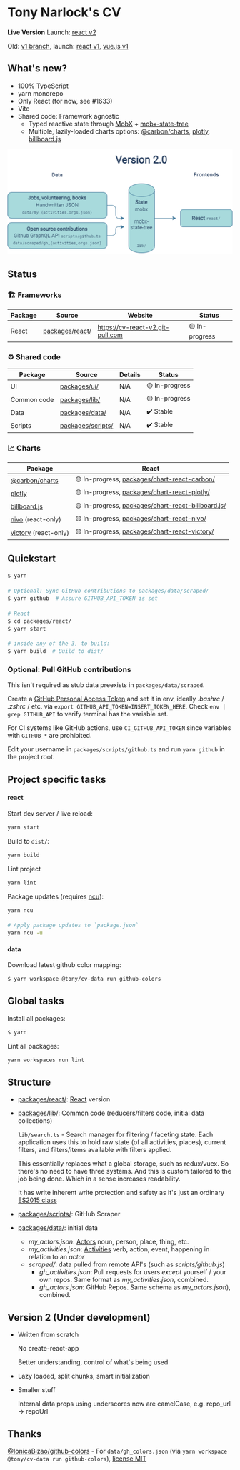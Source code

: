 # Tony Narlock's CV

**Live Version** Launch: [react v2]

Old: [v1 branch], launch: [react v1], [vue.js v1]

## What's new?

- 100% TypeScript
- yarn monorepo
- Only React (for now, see #1633)
- Vite
- Shared code: Framework agnostic
  - Typed reactive state through [MobX] + [mobx-state-tree]
  - Multiple, lazily-loaded charts options: [@carbon/charts], [plotly],
    [billboard.js]

![image]

[v1 branch]: https://github.com/tony/cv/tree/v1
[react v2]: https://cv-react-v2.git-pull.com
[react v1]: https://cv-react-v1.git-pull.com
[vue.js v1]: https://cv-vue-v1.git-pull.com
[mobx]: https://github.com/mobxjs/mobx
[mobx-state-tree]: https://mobx-state-tree.js.org/
[image]: packages/lib/assets/architecture.png

## Status

### 🏗️ Frameworks

| Package | Source              | Website                          | Status         |
| ------- | ------------------- | -------------------------------- | -------------- |
| React   | [packages/react/][] | https://cv-react-v2.git-pull.com | 🟡 In-progress |

### ⚙️ Shared code

| Package     | Source                | Details | Status         |
| ----------- | --------------------- | ------- | -------------- |
| UI          | [packages/ui/][]      | N/A     | 🟡 In-progress |
| Common code | [packages/lib/][]     | N/A     | 🟡 In-progress |
| Data        | [packages/data/][]    | N/A     | ✔️ Stable      |
| Scripts     | [packages/scripts/][] | N/A     | ✔️ Stable      |

### 📈 Charts

| Package                 | React                                                  |
| ----------------------- | ------------------------------------------------------ |
| [@carbon/charts]        | 🟡 In-progress, [packages/chart-react-carbon/][]       |
| [plotly]                | 🟡 In-progress, [packages/chart-react-plotly/][]       |
| [billboard.js]          | 🟡 In-progress, [packages/chart-react-billboard.js/][] |
| [nivo] \(react-only)    | 🟡 In-progress, [packages/chart-react-nivo/][]         |
| [victory] \(react-only) | 🟡 In-progress, [packages/chart-react-victory/][]      |

[@carbon/charts]: https://github.com/carbon-design-system/carbon-charts
[plotly]: https://github.com/plotly/plotly.js
[billboard.js]: https://github.com/naver/billboard.js
[victory]: https://github.com/FormidableLabs/victory
[nivo]: https://github.com/plouc/nivo

## Quickstart

```bash
$ yarn

# Optional: Sync GitHub contributions to packages/data/scraped/
$ yarn github  # Assure GITHUB_API_TOKEN is set

# React
$ cd packages/react/
$ yarn start

# inside any of the 3, to build:
$ yarn build  # Build to dist/
```

### Optional: Pull GitHub contributions

This isn't required as stub data preexists in `packages/data/scraped`.

Create a [GitHub Personal Access Token] and set it in env, ideally _.bashrc_ / _.zshrc_
/ etc. via `export GITHUB_API_TOKEN=INSERT_TOKEN_HERE`. Check `env | grep GITHUB_API` to verify
terminal has the variable set.

For CI systems like GitHub actions, use `CI_GITHUB_API_TOKEN` since variables
with `GITHUB_*` are prohibited.

Edit your username in `packages/scripts/github.ts` and run `yarn github` in the
project root.

[github personal access token]: https://github.com/settings/tokens

## Project specific tasks

#### react

Start dev server / live reload:

```bash
yarn start
```

Build to `dist/`:

```bash
yarn build
```

Lint project

```bash
yarn lint
```

Package updates (requires [ncu]):

```bash
yarn ncu

# Apply package updates to `package.json`
yarn ncu -u
```

[ncu]: https://www.npmjs.com/package/npm-check-updates

#### data

Download latest github color mapping:

```bash
$ yarn workspace @tony/cv-data run github-colors
```

## Global tasks

Install all packages:

```bash
$ yarn
```

Lint all packages:

```bash
yarn workspaces run lint
```

## Structure

- [packages/react/][]: [React] version

- [packages/lib/][]: Common code (reducers/filters code, initial data collections)

  `lib/search.ts` - Search manager for filtering / faceting state. Each application uses this to
  hold raw state (of all activities, places), current filters, and filters/items available with
  filters applied.

  This essentially replaces what a global storage, such as redux/vuex. So there's no need to have
  three systems. And this is custom tailored to the job being done. Which in a sense increases
  readability.

  It has write inherent write protection and safety as it's just an ordinary [ES2015 class]

- [packages/scripts/][]: GitHub Scraper

- [packages/data/][]: initial data

  - _my_actors.json_: [Actors] noun, person, place, thing, etc.
  - _my_activities.json_: [Activities] verb, action, event, happening in relation to an _actor_
  - _scraped/_: data pulled from remote API's (such as _scripts/github.js_)
    - _gh_activities.json_: Pull requests for users _except_ yourself / your own repos. Same
      format as _my_activities.json_, combined.
    - _gh_actors.json_: GitHub Repos. Same schema as _my_actors.json_), combined.

  [packages/lib/]: packages/lib/
  [packages/react/]: packages/react/
  [react]: https://reactjs.org/
  [es2015 class]: https://developer.mozilla.org/en-US/docs/Web/JavaScript/Reference/Classes
  [packages/scripts/]: packages/scripts/
  [packages/data/]: packages/data/
  [packages/chart-react-nivo/]: packages/chart-react-nivo/
  [packages/chart-react-victory/]: packages/chart-react-victory/
  [packages/chart-react-carbon/]: packages/chart-react-carbon/
  [packages/chart-react-billboard.js/]: packages/chart-react-billboard.js/
  [packages/chart-react-plotly/]: packages/chart-react-plotly/
  [packages/nav/]: packages/nav/
  [packages/ui/]: packages/ui/
  [actors]: https://www.w3.org/TR/activitystreams-core/#actors
  [activities]: https://www.w3.org/TR/activitystreams-core/#activities

## Version 2 (Under development)

- Written from scratch

  No create-react-app

  Better understanding, control of what's being used

- Lazy loaded, split chunks, smart initialization

- Smaller stuff

  Internal data props using underscores now are camelCase, e.g. repo_url -\> repoUrl

## Thanks

[@IonicaBizao/github-colors] - For `data/gh_colors.json` (via `yarn workspace @tony/cv-data run github-colors`), [license
MIT]

[@ionicabizao/github-colors]: https://github.com/IonicaBizau/github-colors
[license mit]: https://github.com/IonicaBizau/github-colors/blob/2ed4842/LICENSE
